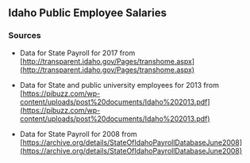 ## Idaho Public Employee Salaries

### Sources

* Data for State Payroll for 2017 from [http://transparent.idaho.gov/Pages/transhome.aspx](http://transparent.idaho.gov/Pages/transhome.aspx)

* Data for State and public university employees for 2013 from 
[https://pibuzz.com/wp-content/uploads/post%20documents/Idaho%202013.pdf](https://pibuzz.com/wp-content/uploads/post%20documents/Idaho%202013.pdf)

* Data for State Payroll for 2008 from [https://archive.org/details/StateOfIdahoPayrollDatabaseJune2008](https://archive.org/details/StateOfIdahoPayrollDatabaseJune2008)